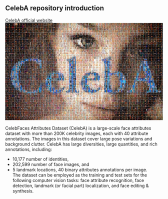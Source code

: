 ## CelebA repository introduction
[CelebA official website](https://link.zhihu.com/?target=http%3A//mmlab.ie.cuhk.edu.hk/projects/CelebA.html)  
![CelebA](./celeba.png)  

CelebFaces Attributes Dataset (CelebA) is a large-scale face attributes dataset with more than 200K celebrity images, each with 40 attribute annotations. The images in this dataset cover large pose variations and background clutter. CelebA has large diversities, large quantities, and rich annotations, including:  
* 10,177 number of identities,  
* 202,599 number of face images, and  
* 5 landmark locations, 40 binary attributes annotations per image.  
The dataset can be employed as the training and test sets for the following computer vision tasks: face attribute recognition, face detection, landmark (or facial part) localization, and face editing & synthesis.






